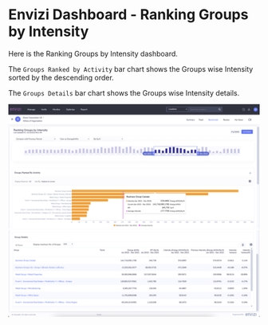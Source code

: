 # Envizi Dashboard - Ranking Groups by Intensity

Here is the Ranking Groups by Intensity dashboard.

The `Groups Ranked by Activity` bar chart shows the Groups wise Intensity sorted by the descending order.

The `Groups Details` bar chart shows the Groups wise Intensity details.

<img src="images/image-01.png">
<img src="images/image-02.png">
